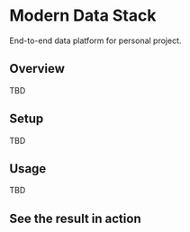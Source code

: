 # Modern Data Stack

End-to-end data platform for personal project.

## Overview

TBD

## Setup

TBD

## Usage

TBD

## See the result in action